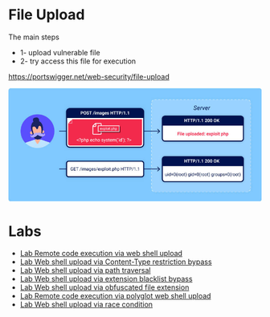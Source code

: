 # File Upload
The main steps

- 1- upload vulnerable file
- 2- try access this file for execution

https://portswigger.net/web-security/file-upload

<p align="center" width="100%">
  <img src="file-upload.jpeg" width="800" hight="500"/>
</p>

# Labs
- [Lab Remote code execution via web shell upload](https://github.com/aboelkassem/portswigger-labs/tree/main/File%20Upload/Lab%20Remote%20code%20execution%20via%20web%20shell%20upload)
- [Lab Web shell upload via Content-Type restriction bypass](https://github.com/aboelkassem/portswigger-labs/tree/main/File%20Upload/Lab%20Web%20shell%20upload%20via%20Content-Type%20restriction%20bypass)
- [Lab Web shell upload via path traversal](https://github.com/aboelkassem/portswigger-labs/tree/main/File%20Upload/Lab%20Web%20shell%20upload%20via%20path%20traversal)
- [Lab Web shell upload via extension blacklist bypass](https://github.com/aboelkassem/portswigger-labs/tree/main/File%20Upload/Lab%20Web%20shell%20upload%20via%20extension%20blacklist%20bypass)
- [Lab Web shell upload via obfuscated file extension](https://github.com/aboelkassem/portswigger-labs/tree/main/File%20Upload/Lab%20Web%20shell%20upload%20via%20obfuscated%20file%20extension)
- [Lab Remote code execution via polyglot web shell upload](https://github.com/aboelkassem/portswigger-labs/tree/main/File%20Upload/Lab%20Remote%20code%20execution%20via%20polyglot%20web%20shell%20upload)
- [Lab Web shell upload via race condition](https://github.com/aboelkassem/portswigger-labs/tree/main/File%20Upload/Lab%20Web%20shell%20upload%20via%20race%20condition)
